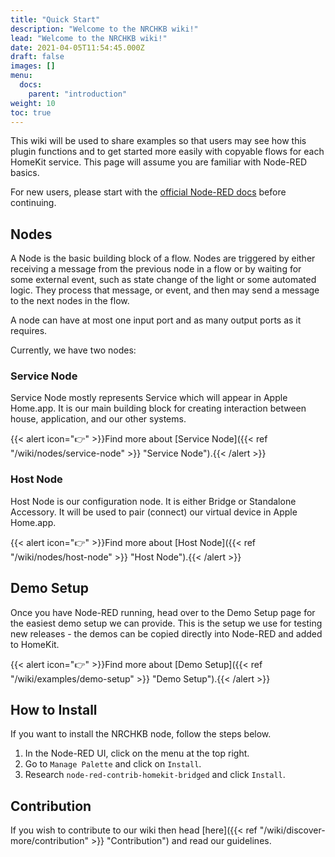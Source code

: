 ```yaml
---
title: "Quick Start"
description: "Welcome to the NRCHKB wiki!"
lead: "Welcome to the NRCHKB wiki!"
date: 2021-04-05T11:54:45.000Z
draft: false
images: []
menu:
  docs:
    parent: "introduction"
weight: 10
toc: true
---
```


This wiki will be used to share examples so that users may see how this plugin functions and to get started more easily with copyable flows for each HomeKit service. This page will assume you are familiar with Node-RED basics.

For new users, please start with the [official Node-RED docs](https://nodered.org/docs/) before continuing.

## Nodes

A Node is the basic building block of a flow.
Nodes are triggered by either receiving a message from the previous node in a flow or by waiting for some external event, such as state change of the light or some automated logic. They process that message, or event, and then may send a message to the next nodes in the flow.

A node can have at most one input port and as many output ports as it requires.

Currently, we have two nodes:

### Service Node

Service Node mostly represents Service which will appear in Apple Home.app.
It is our main building block for creating interaction between house, application, and our other systems.

{{< alert icon="👉" >}}Find more about [Service Node]({{< ref "/wiki/nodes/service-node" >}} "Service Node").{{< /alert >}}

### Host Node

Host Node is our configuration node. It is either Bridge or Standalone Accessory.
It will be used to pair (connect) our virtual device in Apple Home.app.

{{< alert icon="👉" >}}Find more about [Host Node]({{< ref "/wiki/nodes/host-node" >}} "Host Node").{{< /alert >}}

## Demo Setup

Once you have Node-RED running, head over to the Demo Setup page for the easiest demo setup we can provide. This is the setup we use for testing new releases - the demos can be copied directly into Node-RED and added to HomeKit.

{{< alert icon="👉" >}}Find more about [Demo Setup]({{< ref "/wiki/examples/demo-setup" >}} "Demo Setup").{{< /alert >}}

## How to Install

If you want to install the NRCHKB node, follow the steps below.

1. In the Node-RED UI, click on the menu at the top right.
2. Go to `Manage Palette` and click on `Install`.
3. Research `node-red-contrib-homekit-bridged` and click `Install`.

## Contribution

If you wish to contribute to our wiki then head [here]({{< ref "/wiki/discover-more/contribution" >}} "Contribution") and read our guidelines.
